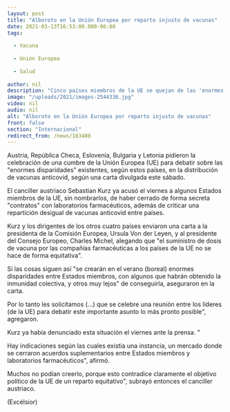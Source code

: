 ```yaml
---
layout: post
title: "Alboroto en la Unión Europea por reparto injusto de vacunas"
date: 2021-03-13T16:53:00.000-06:00
tags:
  
  - Vacuna
  
  - Unión Europea
  
  - Salud
  
author: nil
description: "Cinco países miembros de la UE se quejan de las 'enormes disparidades' en el reparto de vacunas covid y reclaman la celebración de una cumbre interna"
image: "/uploads/2021/images-2544336.jpg"
video: nil
audio: nil
alt: "Alboroto en la Unión Europea por reparto injusto de vacunas"
front: false
section: "Internacional"
redirect_from: /news/183408
---
```


Austria, República Checa, Eslovenia, Bulgaria y Letonia pidieron la celebración de una cumbre de la Unión Europea (UE) para debatir sobre las "enormes disparidades" existentes, según estos países, en la distribución de vacunas anticovid, según una carta divulgada este sábado.

El canciller austriaco Sebastian Kurz ya acusó el viernes a algunos Estados miembros de la UE, sin nombrarlos, de haber cerrado de forma secreta "contratos" con laboratorios farmacéuticos, además de criticar una repartición desigual de vacunas anticovid entre países.

Kurz y los dirigentes de los otros cuatro países enviaron una carta a la presidenta de la Comisión Europea, Ursula Von der Leyen, y al presidente del Consejo Europeo, Charles Michel, alegando que "el suministro de dosis de vacuna por las compañías farmacéuticas a los países de la UE no se hace de forma equitativa".

Si las cosas siguen así "se crearán en el verano (boreal) enormes disparidades entre Estados miembros, con algunos que habrán obtenido la inmunidad colectiva, y otros muy lejos" de conseguirla, aseguraron en la carta.

Por lo tanto les solicitamos (...) que se celebre una reunión entre los líderes (de la UE) para debatir este importante asunto lo más pronto posible", agregaron.

Kurz ya había denunciado esta situación el viernes ante la prensa. "

Hay indicaciones según las cuales existía una instancia, un mercado donde se cerraron acuerdos suplementarios entre Estados miembros y laboratorios farmacéuticos", afirmó.

Muchos no podían creerlo, porque esto contradice claramente el objetivo político de la UE de un reparto equitativo", subrayó entonces el canciller austriaco.

(Excélsior)